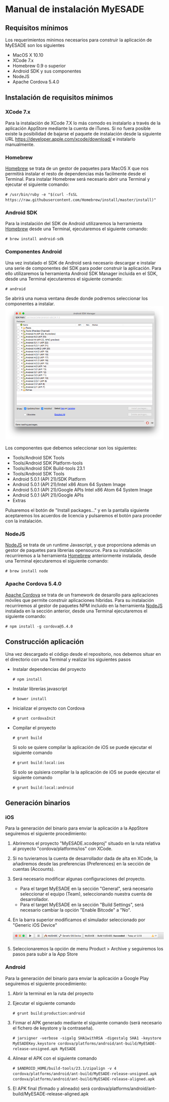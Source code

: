 # Manual de instalación MyESADE

## Requisitos mínimos
Los requerimientos mínimos necesarios para construir la aplicación de MyESADE son los siguientes

* MacOS X 10.10
* XCode 7.x
* Homebrew 0.9 o superior
* Android SDK y sus componentes
* NodeJS 
* Apache Cordova 5.4.0


## Instalación de requisitos mínimos
### XCode 7.x
Para la instalación de XCode 7.X lo más comodo es instalarlo a través de la aplicación AppStore mediante la cuenta de iTunes. 
Si no fuera posible existe la posibilidad de bajarse el paquete de instalación desde la siguiente URL <https://developer.apple.com/xcode/download/> e instalarlo manualmente.

### Homebrew <a name="homebrew-block"></a>  
[Homebrew](http://brew.sh/) se trata de un gestor de paquetes para MacOS X que nos permitirá instalar el resto de dependencias más facilmente desde el Terminal. Para instalar Homebrew será necesario abrir una Terminal y ejecutar el siguiente comando:

`# /usr/bin/ruby -e "$(curl -fsSL https://raw.githubusercontent.com/Homebrew/install/master/install)"
`

### Android SDK
 
Para la instalación del SDK de Android utilizaremos la herramienta [Homebrew](#homebrew-block) desde una Terminal, ejecutaremos el siguiente comando: 

`# brew install android-sdk`

### Componentes Android
Una vez instalado el SDK de Android será necesario descargar e instalar una serie de componentes del SDK para poder construir la aplicación. Para ello utilizaremos la herramienta Android SDK Manager incluida en el SDK, desde una Terminal ejecutaremos el siguiente comando:

`# android`

Se abrirá una nueva ventana desde donde podremos seleccionar los componentes a instalar.
![Android SDK Manager](https://github.com/elbelga/Markdown/blob/master/AndroidSDKManager.png)

Los componentes que debemos seleccionar son los siguientes:

*  Tools/Android SDK Tools
*  Tools/Android SDK Platform-tools 
*  Tools/Android SDK Build-tools 23.1
*  Tools/Android SDK Tools
*  Android 5.0.1 (API 21)/SDK Platform
*  Android 5.0.1 (API 21)/Intel x86 Atom 64 System Image
*  Android 5.0.1 (API 21)/Google APIs Intel x86 Atom 64 System Image
*  Android 5.0.1 (API 21)/Google APIs
*  Extras

Pulsaremos el botón de "Install packages..." y en la pantalla siguiente aceptaremos los acuerdos de licencia y pulsaremos el botón para proceder con la instalación.

### NodeJS <a name="nodejs-block"></a>
[NodeJS](https://nodejs.org) se trata de un runtime Javascript, y que proporciona además un gestor de paquetes para librerias opensource. Para su instalación recurriremos a la herramienta [Homebrew](#homebrew-block)  anteriormente instalada, desde una Terminal ejecutaremos el siguiente comando:

`# brew install node`

### Apache Cordova 5.4.0  
[Apache Cordova](https://cordova.apache.org/) se trata de un framework de desarollo para aplicaciones móviles que permite construir aplicaciones híbridas. Para su instalación recurriremos al gestor de paquetes NPM incluido en la herramienta [NodeJS](#nodejs-block) instalada en la sección anterior, desde una Terminal ejecutaremos el siguiente comando:

`# npm install -g cordova@5.4.0`

## Construcción aplicación

Una vez descargado el código desde el repositorio, nos debemos situar en el directorio con una Terminal y realizar los siguientes pasos


* Instalar dependencias del proyecto

	`# npm install`

* Instalar librerías javascript

	`# bower install`

* Inicializar el proyecto con Cordova

	`# grunt cordovaInit`
	
* Compilar el proyecto

	`# grunt build`
	
	Si solo se quiere compilar la aplicación de iOS se puede ejecutar el siguiente comando
	
	`# grunt build:local:ios`
	
	Si solo se quisiera compilar la la aplicación de iOS se puede ejecutar el siguiente comando
	
	`# grunt build:local:android`
	
## Generación binarios

### iOS
Para la generación del binario para enviar la aplicación a la AppStore seguiremos el siguiente procedimiento:

1. Abriremos el proyecto "MyESADE.xcodeproj" situado en la ruta relativa al proyecto "cordova/platforms/ios" con XCode.
2. Si no tuvieramos la cuenta de desarrollador dada de alta en XCode, la añadiremos desde las preferencias (Preferences) en la sección de cuentas (Accounts).
3. Será necesario modificar algunas configuraciones del proyecto.
	* Para el target MyESADE en la sección "General", será necesario seleccionar el equipo (Team), seleccionando nuestra cuenta de desarrollador.
	* Para el target MyESADE en la sección "Build Settings", será necesario cambiar la opción "Enable Bitcode" a "No".
4. En la barra superior modificamos el simulador seleccionado por "Generic iOS Device"

	![Barra superior XCode](BarraSuperiorXCode.png)
5. Seleccionaremos la opción de menu Product > Archive y seguiremos los pasos para subir a la App Store

### Android 
Para la generación del binario para enviar la aplicación a Google Play seguiremos el siguiente procedimiento:

1. Abrir la terminal en la ruta del proyecto
2. Ejecutar el siguiente comando

	`# grunt build:production:android`
3.  Firmar el APK generado mediante el siguiente comando (será necesario el fichero de keystore y la contraseña).

	`# jarsigner -verbose -sigalg SHA1withRSA -digestalg SHA1 -keystore MyESADEKey.keystore cordova/platforms/android/ant-build/MyESADE-release-unsigned.apk MyESADE`
	
4. Alinear el APK con el siguiente comando

	`# $ANDROID_HOME/build-tools/23.1/zipalign -v 4 cordova/platforms/android/ant-build/MyESADE-release-unsigned.apk cordova/platforms/android/ant-build/MyESADE-release-aligned.apk`
	
5. El APK final (firmado y alineado) será cordova/platforms/android/ant-build/MyESADE-release-aligned.apk




	










 
